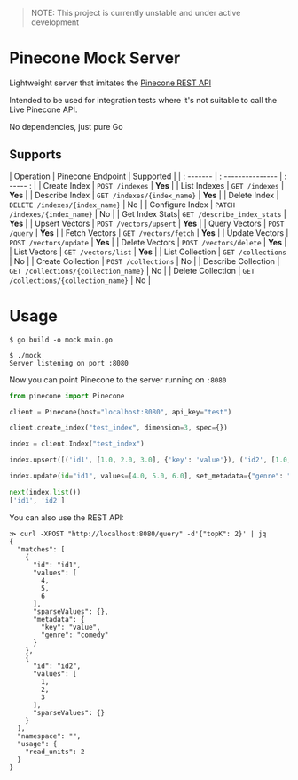 > NOTE: This project is currently unstable and under active development

# Pinecone Mock Server

Lightweight server that imitates the [Pinecone REST API](https://docs.pinecone.io/reference/api/introduction)

Intended to be used for integration tests where it's not suitable to call the Live Pinecone API.

No dependencies, just pure Go

## Supports

| Operation | Pinecone Endpoint | Supported |
| : ------- | : --------------- | : ----- : |
| Create Index | `POST /indexes`  | **Yes** |
| List Indexes | `GET /indexes`   | **Yes** |
| Describe Index | `GET /indexes/{index_name}` | **Yes** |
| Delete Index | `DELETE /indexes/{index_name}` | No |
| Configure Index | `PATCH /indexes/{index_name}` | No |
| Get Index Stats| `GET /describe_index_stats` | **Yes** |
| Upsert Vectors | `POST /vectors/upsert` | **Yes** |
| Query Vectors | `POST /query` | **Yes** |
| Fetch Vectors | `GET /vectors/fetch` | **Yes** |
| Update Vectors | `POST /vectors/update` | **Yes** |
| Delete Vectors | `POST /vectors/delete` | **Yes** |
| List Vectors | `GET /vectors/list` | **Yes** |
| List Collection | `GET /collections` | No |
| Create Collection | `POST /collections` | No |
| Describe Collection | `GET /collections/{collection_name}` | No |
| Delete Collection | `GET /collections/{collection_name}` | No |


# Usage

```
$ go build -o mock main.go

$ ./mock
Server listening on port :8080
```

Now you can point Pinecone to the server running on `:8080`

```python
from pinecone import Pinecone

client = Pinecone(host="localhost:8080", api_key="test")

client.create_index("test_index", dimension=3, spec={})

index = client.Index("test_index")

index.upsert([('id1', [1.0, 2.0, 3.0], {'key': 'value'}), ('id2', [1.0, 2.0, 3.0])], namespace="test")

index.update(id="id1", values=[4.0, 5.0, 6.0], set_metadata={"genre": "comedy"}, namespace="test")

next(index.list())
['id1', 'id2']
```

You can also use the REST API:

```
≫ curl -XPOST "http://localhost:8080/query" -d'{"topK": 2}' | jq
{
  "matches": [
    {
      "id": "id1",
      "values": [
        4,
        5,
        6
      ],
      "sparseValues": {},
      "metadata": {
        "key": "value",
        "genre": "comedy"
      }
    },
    {
      "id": "id2",
      "values": [
        1,
        2,
        3
      ],
      "sparseValues": {}
    }
  ],
  "namespace": "",
  "usage": {
    "read_units": 2
  }
}
```
